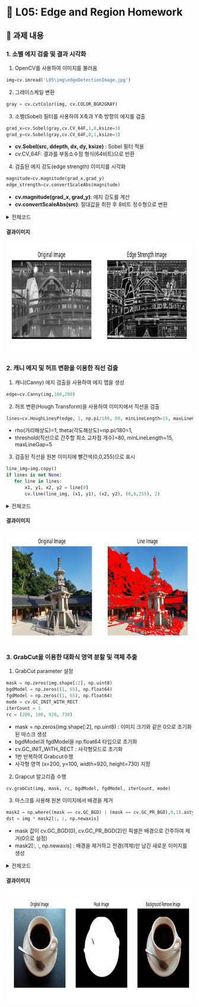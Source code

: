 # 📌 L05: Edge and Region Homework

## 📝 과제 내용

### 1. 소벨 에지 검출 및 결과 시각화
   1. OpenCV를 사용하여 이미지를 불러옴
   ```python
  img=cv.imread('L05\img\edgeDetectionImage.jpg')
   ```
   2. 그레이스케일 변환
   ```python
  gray = cv.cvtColor(img, cv.COLOR_BGR2GRAY)
   ```
   3. 소벨(Sobel) 필터를 사용하여 X축과 Y축 방향의 에지를 검출

   ```python
  grad_x=cv.Sobel(gray,cv.CV_64F,1,0,ksize=3)
  grad_y=cv.Sobel(gray,cv.CV_64F,0,1,ksize=3)
   ```
   - **cv.Sobel(src, ddepth, dx, dy, ksize)** : Sobel 필터 적용
   - cv.CV_64F: 결과를 부동소수점 형식(64비트)으로 반환

   4. 검출된 에지 강도(edge strength) 이미지를 시각화
   ```python
  magnitude=cv.magnitude(grad_x,grad_y)
  edge_strength=cv.convertScaleAbs(magnitude)
   ```
   - **cv.magnitude(grad_x, grad_y)**: 에지 강도를 계산
   - **cv.convertScaleAbs(src)**: 절대값을 취한 후 8비트 정수형으로 변환

  <details>
     <summary>전체코드</summary>
     
   ```python
     import cv2 as cv
     import sys
     import matplotlib.pyplot as plt

     img=cv.imread('L05\img\edgeDetectionImage.jpg')

     if img is None:
    sys.exit('파일이 존재하지 않습니다.')
    
     gray = cv.cvtColor(img, cv.COLOR_BGR2GRAY)

     grad_x=cv.Sobel(gray,cv.CV_64F,1,0,ksize=3)
     grad_y=cv.Sobel(gray,cv.CV_64F,0,1,ksize=3)

     magnitude=cv.magnitude(grad_x,grad_y)
     edge_strength=cv.convertScaleAbs(magnitude)

     fig, axes = plt.subplots(1, 2, figsize=(10,5))
     axes[0].imshow(gray, cmap='gray')
     axes[0].set_title("Original Image")
     axes[0].axis("off")

     axes[1].imshow(edge_strength, cmap='gray')
     axes[1].set_title("Edge Strength Image")
     axes[1].axis("off")
     plt.show()
   ```
  </details>
  
  #### 결과이미지
   <img src="output/Edge_Strength.jpg" width="700" height="300">
     
### 2. 캐니 에지 및 허프 변환을 이용한 직선 검출
   1. 캐니(Canny) 에지 검출을 사용하여 에지 맵을 생성
   ```python
  edge=cv.Canny(img,100,200)
   ```
   
   2. 허프 변환(Hough Transform)을 사용하여 이미지에서 직선을 검출
   ```python
  lines=cv.HoughLinesP(edge, 1, np.pi/180, 80, minLineLength=15, maxLineGap=5)
   ```
   - rho(거리해상도)=1, theta(각도해상도)=np.pi/180=1,
   - threshold(직선으로 간주할 최소 교차점 개수)=80, minLineLength=15, maxLineGap=5

   3. 검출된 직선을 원본 이미지에 빨간색(0,0,255)으로 표시
   ```python
  line_img=img.copy()
  if lines is not None:
      for line in lines:
          x1, y1, x2, y2 = line[0]
          cv.line(line_img, (x1, y1), (x2, y2), (0,0,255), 2)
   ```

  <details>
     <summary>전체코드</summary>
     
   ```python
import cv2 as cv
import sys
import numpy as np 
import matplotlib.pyplot as plt

img=cv.imread('L05\img\dabotop.jpg')

if img is None:
    sys.exit('파일이 존재하지 않습니다.')

edge=cv.Canny(img,100,200)
lines=cv.HoughLinesP(edge, 1, np.pi/180, 80, minLineLength=15, maxLineGap=5)

line_img=img.copy()
if lines is not None:
    for line in lines:
        x1, y1, x2, y2 = line[0]
        cv.line(line_img, (x1, y1), (x2, y2), (0,0,255), 2)

fig, axes = plt.subplots(1, 2, figsize=(10,5))
axes[0].imshow(cv.cvtColor(img, cv.COLOR_BGR2RGB))
axes[0].set_title("Original Image")
axes[0].axis("off")

axes[1].imshow(cv.cvtColor(line_img, cv.COLOR_BGR2RGB))
axes[1].set_title("Line Image")
axes[1].axis("off")
plt.show()
   ```
  </details>
  
  #### 결과이미지 
   <img src="output/Line.jpg" width="750" height="300">
   
### 3. GrabCut을 이용한 대화식 영역 분할 및 객체 추출
   1. GrabCut parameter 설정
   ```python
  mask = np.zeros(img.shape[:2], np.uint8)
  bgdModel = np.zeros((1, 65), np.float64)
  fgdModel = np.zeros((1, 65), np.float64)
  mode = cv.GC_INIT_WITH_RECT
  iterCount = 1
  rc = (200, 100, 920, 730)
   ```
   - mask = np.zeros(img.shape[:2], np.uint8) : 이미지 크기와 같은 0으로 초기화된 마스크 생성
   - bgdModel과 fgdModel을 np.float64 타입으로 초기화
   - cv.GC_INIT_WITH_RECT : 사각형모드로 초기화
   - 1번 반복하여 Grabcut수행
   - 사각형 영역 (x=200, y=100, width=920, height=730) 지정
  
   2. Grapcut 알고리즘 수행
   ```python
  cv.grabCut(img, mask, rc, bgdModel, fgdModel, iterCount, mode)
   ```

   3. 마스크를 사용해 원본 이미지에서 배경을 제거
   ```python
  mask2 = np.where((mask == cv.GC_BGD) | (mask == cv.GC_PR_BGD),0,1).astype('uint8')
  dst = img * mask2[:, :, np.newaxis]
   ```
   - mask 값이 cv.GC_BGD(0), cv.GC_PR_BGD(2)인 픽셀은 배경으로 간주하여 제거(0으로 설정)
   - mask2[:, :, np.newaxis] : 배경을 제거하고 전경(객체)만 남긴 새로운 이미지를 생성
  <details>
     <summary>전체코드</summary>
     
   ```python
import cv2 as cv
import sys
import numpy as np
import matplotlib.pyplot as plt

img=cv.imread('L05\img\coffee cup.jpg')

if img is None:
    sys.exit('파일이 존재하지 않습니다.')

mask = np.zeros(img.shape[:2], np.uint8)
bgdModel = np.zeros((1, 65), np.float64)
fgdModel = np.zeros((1, 65), np.float64)
mode = cv.GC_INIT_WITH_RECT
iterCount = 1
rc = (200, 100, 920, 730)

cv.grabCut(img, mask, rc, bgdModel, fgdModel, iterCount, mode)
mask2 = np.where((mask == cv.GC_BGD) | (mask == cv.GC_PR_BGD),0,1).astype('uint8')
dst = img * mask2[:, :, np.newaxis]

fig, axes = plt.subplots(1, 3, figsize=(15,5))
axes[0].imshow(cv.cvtColor(img, cv.COLOR_BGR2RGB))
axes[0].set_title("Original Image")
axes[0].axis("off")

axes[1].imshow(mask2, cmap='gray')
axes[1].set_title("Mask Image")
axes[1].axis("off")

axes[2].imshow(cv.cvtColor(dst, cv.COLOR_BGR2RGB))
axes[2].set_title("Background Remove Image")
axes[2].axis("off")
plt.show()
   ```
  </details>

  #### 결과이미지
   <img src="output/mask.jpg" width="800" height="300">
